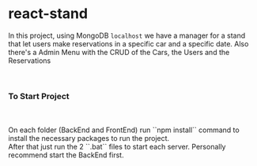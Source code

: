 # react-stand

In this project, using MongoDB ``localhost`` we have a manager for a stand that let users make reservations in a specific car and a specific date.
Also there's a Admin Menu with the CRUD of the Cars, the Users and the Reservations

<br />

<h3>To Start Project</h3>
<br />
<br />
On each folder (BackEnd and FrontEnd) run ``npm install`` command to install the necessary packages to run the project.
<br />
After that just run the 2 ``.bat`` files to start each server. Personally recommend start the BackEnd first.
